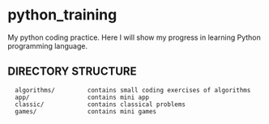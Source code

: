 # python_training
My python coding practice. Here I will show my progress in learning Python programming language.

DIRECTORY STRUCTURE
-------------------

      algorithms/         contains small coding exercises of algorithms 
      app/                contains mini app
      classic/            contains classical problems
      games/              contains mini games


